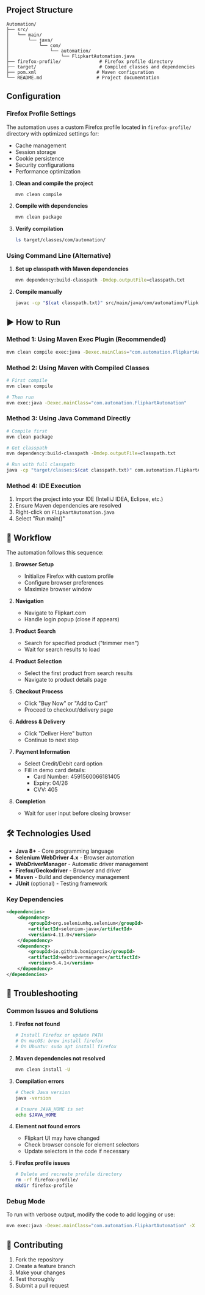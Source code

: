 
## Project Structure

```
Automation/
├── src/
│   └── main/
│       └── java/
│           └── com/
│               └── automation/
│                   └── FlipkartAutomation.java
├── firefox-profile/              # Firefox profile directory
├── target/                       # Compiled classes and dependencies
├── pom.xml                      # Maven configuration
└── README.md                    # Project documentation
```

## Configuration

### Firefox Profile Settings

The automation uses a custom Firefox profile located in `firefox-profile/` directory with optimized settings for:
- Cache management
- Session storage
- Cookie persistence
- Security configurations
- Performance optimization


1. **Clean and compile the project**
   ```bash
   mvn clean compile
   ```

2. **Compile with dependencies**
   ```bash
   mvn clean package
   ```

3. **Verify compilation**
   ```bash
   ls target/classes/com/automation/
   ```

### Using Command Line (Alternative)

1. **Set up classpath with Maven dependencies**
   ```bash
   mvn dependency:build-classpath -Dmdep.outputFile=classpath.txt
   ```

2. **Compile manually**
   ```bash
   javac -cp "$(cat classpath.txt)" src/main/java/com/automation/FlipkartAutomation.java -d target/classes
   ```

## ▶️ How to Run

### Method 1: Using Maven Exec Plugin (Recommended)

```bash
mvn clean compile exec:java -Dexec.mainClass="com.automation.FlipkartAutomation"
```

### Method 2: Using Maven with Compiled Classes

```bash
# First compile
mvn clean compile

# Then run
mvn exec:java -Dexec.mainClass="com.automation.FlipkartAutomation"
```

### Method 3: Using Java Command Directly

```bash
# Compile first
mvn clean package

# Get classpath
mvn dependency:build-classpath -Dmdep.outputFile=classpath.txt

# Run with full classpath
java -cp "target/classes:$(cat classpath.txt)" com.automation.FlipkartAutomation
```

### Method 4: IDE Execution

1. Import the project into your IDE (IntelliJ IDEA, Eclipse, etc.)
2. Ensure Maven dependencies are resolved
3. Right-click on `FlipkartAutomation.java`
4. Select "Run main()"

## 🔄 Workflow

The automation follows this sequence:

1. **Browser Setup**
   - Initialize Firefox with custom profile
   - Configure browser preferences
   - Maximize browser window

2. **Navigation**
   - Navigate to Flipkart.com
   - Handle login popup (close if appears)

3. **Product Search**
   - Search for specified product ("trimmer men")
   - Wait for search results to load

4. **Product Selection**
   - Select the first product from search results
   - Navigate to product details page

5. **Checkout Process**
   - Click "Buy Now" or "Add to Cart"
   - Proceed to checkout/delivery page

6. **Address & Delivery**
   - Click "Deliver Here" button
   - Continue to next step

7. **Payment Information**
   - Select Credit/Debit card option
   - Fill in demo card details:
     - Card Number: 4591560066181405
     - Expiry: 04/26
     - CVV: 405

8. **Completion**
   - Wait for user input before closing browser

## 🛠️ Technologies Used

- **Java 8+** - Core programming language
- **Selenium WebDriver 4.x** - Browser automation
- **WebDriverManager** - Automatic driver management
- **Firefox/Geckodriver** - Browser and driver
- **Maven** - Build and dependency management
- **JUnit** (optional) - Testing framework

### Key Dependencies

```xml
<dependencies>
    <dependency>
        <groupId>org.seleniumhq.selenium</groupId>
        <artifactId>selenium-java</artifactId>
        <version>4.11.0</version>
    </dependency>
    <dependency>
        <groupId>io.github.bonigarcia</groupId>
        <artifactId>webdrivermanager</artifactId>
        <version>5.4.1</version>
    </dependency>
</dependencies>
```

## 🔧 Troubleshooting

### Common Issues and Solutions

1. **Firefox not found**
   ```bash
   # Install Firefox or update PATH
   # On macOS: brew install firefox
   # On Ubuntu: sudo apt install firefox
   ```

2. **Maven dependencies not resolved**
   ```bash
   mvn clean install -U
   ```

3. **Compilation errors**
   ```bash
   # Check Java version
   java -version
   
   # Ensure JAVA_HOME is set
   echo $JAVA_HOME
   ```

4. **Element not found errors**
   - Flipkart UI may have changed
   - Check browser console for element selectors
   - Update selectors in the code if necessary

5. **Firefox profile issues**
   ```bash
   # Delete and recreate profile directory
   rm -rf firefox-profile/
   mkdir firefox-profile
   ```

### Debug Mode

To run with verbose output, modify the code to add logging or use:

```bash
mvn exec:java -Dexec.mainClass="com.automation.FlipkartAutomation" -X
```

## 🤝 Contributing

1. Fork the repository
2. Create a feature branch
3. Make your changes
4. Test thoroughly
5. Submit a pull request
